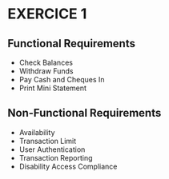 # EXERCICE 1
## Functional Requirements
- Check Balances
- Withdraw Funds
- Pay Cash and Cheques In
- Print Mini Statement

## Non-Functional Requirements
- Availability
- Transaction Limit
- User Authentication
- Transaction Reporting
- Disability Access Compliance
